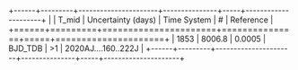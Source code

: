 +------+---------+----------------------+---------------+-----+---------------------+
|      |   T_mid |   Uncertainty (days) | Time System   | #   | Reference           |
+======+=========+======================+===============+=====+=====================+
| 1853 |  8006.8 |               0.0005 | BJD_TDB       | >1  | 2020AJ....160..222J |
+------+---------+----------------------+---------------+-----+---------------------+